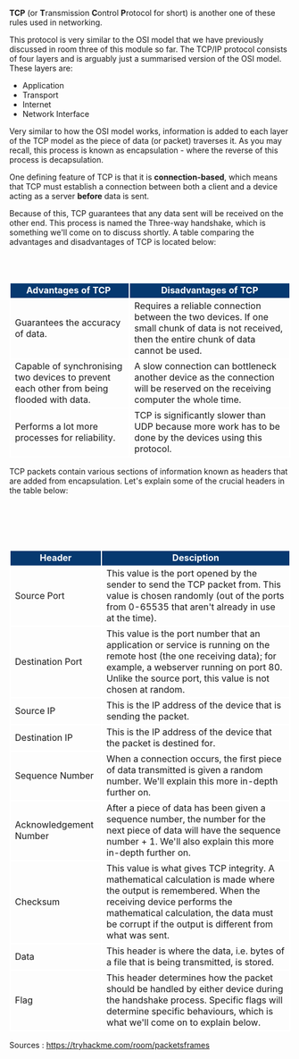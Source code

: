 **TCP** (or **T**ransmission **C**ontrol **P**rotocol for short) is another one of these rules used in networking.

This protocol is very similar to the OSI model that we have previously discussed in room three of this module so far. The TCP/IP protocol consists of four layers and is arguably just a summarised version of the OSI model. These layers are:
-   Application
-   Transport
-   Internet
-   Network Interface

Very similar to how the OSI model works, information is added to each layer of the TCP model as the piece of data (or packet) traverses it. As you may recall, this process is known as encapsulation - where the reverse of this process is decapsulation.

One defining feature of TCP is that it is **connection-based**, which means that TCP must establish a connection between both a client and a device acting as a server **before** data is sent.

Because of this, TCP guarantees that any data sent will be received on the other end. This process is named the Three-way handshake, which is something we'll come on to discuss shortly. A table comparing the advantages and disadvantages of TCP is located below:
<table>
    <tbody>
		<tr style="text-align:center;background-color:#063970;color:#ffffff;">
            <td style="border:2px solid #FFF"><b>Advantages of TCP&nbsp;<br></b></td>
            <td style="border:2px solid #FFF"><b><span>Disadvantages of TCP</span><br></b></td>
        </tr>
        <tr>
            <td style="border:2px solid #FFF"><span>Guarantees the accuracy of data.</span><br></td>
            <td style="border:2px solid #FFF"><span>Requires a reliable connection between the two devices. If one small chunk of data is not received, then the entire chunk of data cannot be used.</span><br></td>
        </tr>
        <tr>
            <td style="border:2px solid #FFF">Capable of synchronising two devices to prevent each other from being flooded with data.<br></td>
            <td style="border:2px solid #FFF">A slow connection can bottleneck another device as the connection will be reserved on the receiving computer the whole time.<br></td>
        </tr>
        <tr>
            <td style="border:2px solid #FFF">Performs a lot more processes for reliability.<br></td>
            <td style="border:2px solid #FFF"><span>TCP is significantly slower than UDP because more work has to be done by the devices using this protocol.</span><br></td>
        </tr>
    </tbody>
</table>

TCP packets contain various sections of information known as headers that are added from encapsulation. Let's explain some of the crucial headers in the table below:
<table>
    <tbody>
		<tr style="text-align:center;background-color:#063970;color:#ffffff;">
            <td style="border:2px solid #FFF"><b>Header<br></b></td>
            <td style="border:2px solid #FFF"><b>Desciption<br></b></td>
        </tr>
        <tr>
            <td style="border:2px solid #FFF">Source Port<br></td>
            <td style="border:2px solid #FFF">This value is the port opened by the sender to send the TCP packet from. This value is chosen randomly (out of the ports from 0-65535 that aren't already in use at the time).<br></td>
        </tr>
        <tr>
            <td style="border:2px solid #FFF">Destination Port<br></td>
            <td style="border:2px solid #FFF">This value is the port number that an application or service is running on the remote host (the one receiving data); for example, a webserver running on port 80. Unlike the source port, this value is not chosen at random.<br></td>
        </tr>
        <tr>
            <td style="border:2px solid #FFF">Source IP<br></td>
            <td style="border:2px solid #FFF">This is the IP address of the device that is sending the packet.<br></td>
        </tr>
        <tr>
            <td style="border:2px solid #FFF">Destination IP<br></td>
            <td style="border:2px solid #FFF">This is the IP address of the device that the packet is destined for.<br></td>
        </tr>
        <tr>
            <td style="border:2px solid #FFF">Sequence Number<br></td>
            <td style="border:2px solid #FFF">When a connection occurs, the first piece of data transmitted is given a random number. We'll explain this more in-depth further on.<br></td>
        </tr>
        <tr>
            <td style="border:2px solid #FFF">Acknowledgement Number<br></td>
            <td style="border:2px solid #FFF">After a piece of data has been given a sequence number, the number for the next piece of data will have the sequence number + 1. We'll also explain this more in-depth further on.<br></td>
        </tr>
        <tr>
            <td style="border:2px solid #FFF">Checksum<br></td>
            <td style="border:2px solid #FFF">This value is what gives TCP integrity. A mathematical calculation is made where the output is remembered. When the receiving device performs the mathematical calculation, the data must be corrupt if the output is different from what was sent.<br></td>
        </tr>
        <tr>
            <td style="border:2px solid #FFF">Data<br></td>
            <td style="border:2px solid #FFF">This header is where the data, i.e. bytes of a file that is being transmitted, is stored.<br></td>
        </tr>
        <tr>
            <td style="border:2px solid #FFF">Flag<br></td>
            <td style="border:2px solid #FFF">This header determines how the packet should be handled by either device during the handshake process. Specific flags will determine specific behaviours, which is what we'll come on to explain below.<br></td>
        </tr>
    </tbody>
</table>

Sources : https://tryhackme.com/room/packetsframes
